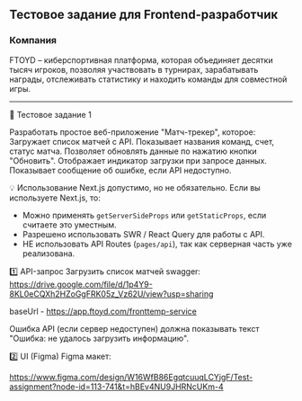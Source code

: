 ## Тестовое задание для Frontend-разработчик

### Компания

FTOYD – киберспортивная платформа, которая объединяет десятки
тысяч игроков, позволяя участвовать в турнирах,
зарабатывать награды, отслеживать статистику и находить команды для совместной игры.

---

🚀 Тестовое задание 1

Разработать простое веб-приложение "Матч-трекер", которое:
Загружает список матчей с API.
Показывает названия команд, счет, статус матча.
Позволяет обновлять данные по нажатию кнопки "Обновить".
Отображает индикатор загрузки при запросе данных.
Показывает сообщение об ошибке, если API недоступно.


💡 Использование Next.js допустимо, но не обязательно. Если вы используете Next.js, то:

- Можно применять `getServerSideProps` или `getStaticProps`, если считаете это уместным.
- Разрешено использовать SWR / React Query для работы с API.
- НЕ использовать API Routes (`pages/api`), так как серверная часть уже реализована.


1️⃣   API-запрос
Загрузить список матчей
swagger: https://drive.google.com/file/d/1p4Y9-8KL0eCQXh2HZoGgFRK05z_Vz62U/view?usp=sharing

baseUrl - https://app.ftoyd.com/fronttemp-service


Ошибка API (если сервер недоступен) должна показывать текст "Ошибка: не удалось загрузить информацию".

2️⃣  UI (Figma)
Figma макет:

https://www.figma.com/design/W16WfB86EgqtcuuqLCYjgF/Test-assignment?node-id=113-741&t=hBEv4NU9JHRNcUKm-4

